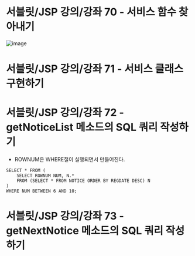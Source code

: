 # 서블릿/JSP 강의/강좌 70 - 서비스 함수 찾아내기
![image](https://user-images.githubusercontent.com/40667871/214678096-a2f9b7d9-b753-442b-b82a-d79b0a719b24.png)

# 서블릿/JSP 강의/강좌 71 - 서비스 클래스 구현하기

# 서블릿/JSP 강의/강좌 72 - getNoticeList 메소드의 SQL 쿼리 작성하기
* ROWNUM은 WHERE절이 실행되면서 만들어진다.
```
SELECT * FROM (
    SELECT ROWNUM NUM, N.*
    FROM (SELECT * FROM NOTICE ORDER BY REGDATE DESC) N
) 
WHERE NUM BETWEEN 6 AND 10;
```
# 서블릿/JSP 강의/강좌 73 - getNextNotice 메소드의 SQL 쿼리 작성하기
